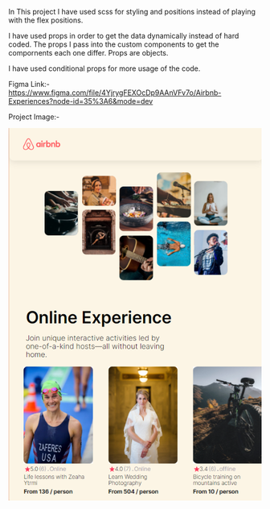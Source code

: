In This project I have used scss for styling and positions instead of playing with the flex positions.

I have used props in order to get the data dynamically instead of hard coded. The props I pass into the custom components to get the compornents each one differ. Props are objects.

I have used conditional props for more usage of the code.

Figma Link:- https://www.figma.com/file/4YjrygFEXOcDp9AAnVFv7o/Airbnb-Experiences?node-id=35%3A6&mode=dev

Project Image:- 

![Alt Text](./project-image.png)

